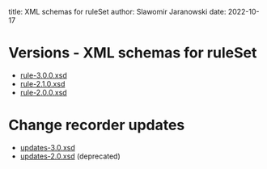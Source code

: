 title: XML schemas for ruleSet
author: Slawomir Jaranowski
date: 2022-10-17

<!-- GitHub pages doesn't generate index page ... we need prepare one -->

Versions - XML schemas for ruleSet
==================================

- [rule-3.0.0.xsd](rule-3.0.0.xsd)
- [rule-2.1.0.xsd](rule-2.1.0.xsd)
- [rule-2.0.0.xsd](rule-2.0.0.xsd)

Change recorder updates
=======================

- [updates-3.0.xsd](updates-3.0.xsd)
- [updates-2.0.xsd](updates-2.0.xsd) (deprecated)

